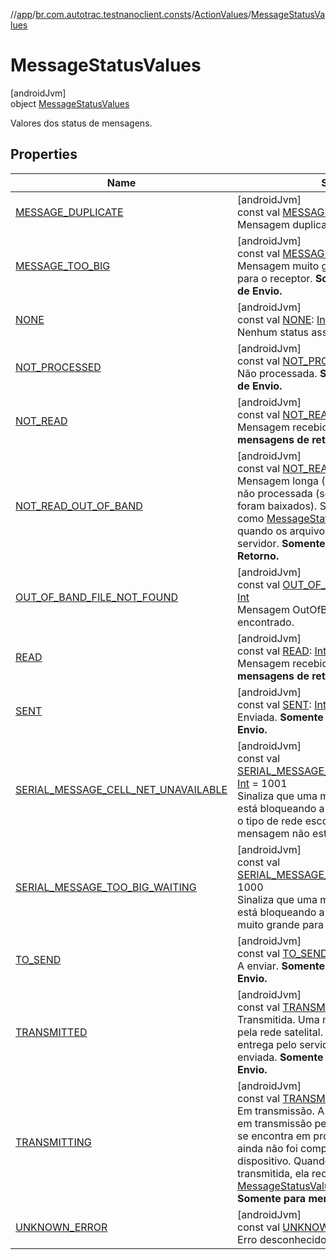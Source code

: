 //[app](../../../../index.md)/[br.com.autotrac.testnanoclient.consts](../../index.md)/[ActionValues](../index.md)/[MessageStatusValues](index.md)

# MessageStatusValues

[androidJvm]\
object [MessageStatusValues](index.md)

Valores dos status de mensagens.

## Properties

| Name | Summary |
|---|---|
| [MESSAGE_DUPLICATE](-m-e-s-s-a-g-e_-d-u-p-l-i-c-a-t-e.md) | [androidJvm]<br>const val [MESSAGE_DUPLICATE](-m-e-s-s-a-g-e_-d-u-p-l-i-c-a-t-e.md): [Int](https://kotlinlang.org/api/latest/jvm/stdlib/kotlin/-int/index.html)<br>Mensagem duplicada/descartada. |
| [MESSAGE_TOO_BIG](-m-e-s-s-a-g-e_-t-o-o_-b-i-g.md) | [androidJvm]<br>const val [MESSAGE_TOO_BIG](-m-e-s-s-a-g-e_-t-o-o_-b-i-g.md): [Int](https://kotlinlang.org/api/latest/jvm/stdlib/kotlin/-int/index.html)<br>Mensagem muito grande para ser transmitida para o receptor. **Somente para mensagens de Envio.** |
| [NONE](-n-o-n-e.md) | [androidJvm]<br>const val [NONE](-n-o-n-e.md): [Int](https://kotlinlang.org/api/latest/jvm/stdlib/kotlin/-int/index.html) = 0<br>Nenhum status associado. |
| [NOT_PROCESSED](-n-o-t_-p-r-o-c-e-s-s-e-d.md) | [androidJvm]<br>const val [NOT_PROCESSED](-n-o-t_-p-r-o-c-e-s-s-e-d.md): [Int](https://kotlinlang.org/api/latest/jvm/stdlib/kotlin/-int/index.html) = 5<br>Não processada. **Somente para mensagens de Envio.** |
| [NOT_READ](-n-o-t_-r-e-a-d.md) | [androidJvm]<br>const val [NOT_READ](-n-o-t_-r-e-a-d.md): [Int](https://kotlinlang.org/api/latest/jvm/stdlib/kotlin/-int/index.html) = 3<br>Mensagem recebida não lida. **Somente para mensagens de retorno.** |
| [NOT_READ_OUT_OF_BAND](-n-o-t_-r-e-a-d_-o-u-t_-o-f_-b-a-n-d.md) | [androidJvm]<br>const val [NOT_READ_OUT_OF_BAND](-n-o-t_-r-e-a-d_-o-u-t_-o-f_-b-a-n-d.md): [Int](https://kotlinlang.org/api/latest/jvm/stdlib/kotlin/-int/index.html) = 7<br>Mensagem longa (Out Of Band) recebida e não processada (seus arquivos ainda não foram baixados). Será processada e marcada como [MessageStatusValues.NOT_READ](-n-o-t_-r-e-a-d.md) quando os arquivos forem baixados do servidor. **Somente para mensagens de Retorno.** |
| [OUT_OF_BAND_FILE_NOT_FOUND](-o-u-t_-o-f_-b-a-n-d_-f-i-l-e_-n-o-t_-f-o-u-n-d.md) | [androidJvm]<br>const val [OUT_OF_BAND_FILE_NOT_FOUND](-o-u-t_-o-f_-b-a-n-d_-f-i-l-e_-n-o-t_-f-o-u-n-d.md): [Int](https://kotlinlang.org/api/latest/jvm/stdlib/kotlin/-int/index.html)<br>Mensagem OutOfBand: Arquivo não encontrado. |
| [READ](-r-e-a-d.md) | [androidJvm]<br>const val [READ](-r-e-a-d.md): [Int](https://kotlinlang.org/api/latest/jvm/stdlib/kotlin/-int/index.html) = 4<br>Mensagem recebida lida. **Somente para mensagens de retorno.** |
| [SENT](-s-e-n-t.md) | [androidJvm]<br>const val [SENT](-s-e-n-t.md): [Int](https://kotlinlang.org/api/latest/jvm/stdlib/kotlin/-int/index.html) = 2<br>Enviada. **Somente para mensagens de Envio.** |
| [SERIAL_MESSAGE_CELL_NET_UNAVAILABLE](-s-e-r-i-a-l_-m-e-s-s-a-g-e_-c-e-l-l_-n-e-t_-u-n-a-v-a-i-l-a-b-l-e.md) | [androidJvm]<br>const val [SERIAL_MESSAGE_CELL_NET_UNAVAILABLE](-s-e-r-i-a-l_-m-e-s-s-a-g-e_-c-e-l-l_-n-e-t_-u-n-a-v-a-i-l-a-b-l-e.md): [Int](https://kotlinlang.org/api/latest/jvm/stdlib/kotlin/-int/index.html) = 1001<br>Sinaliza que uma mensagem do tipo Serial está bloqueando a fila de mensagens porque o tipo de rede escolhido para o envio da mensagem não esta disponivel. |
| [SERIAL_MESSAGE_TOO_BIG_WAITING](-s-e-r-i-a-l_-m-e-s-s-a-g-e_-t-o-o_-b-i-g_-w-a-i-t-i-n-g.md) | [androidJvm]<br>const val [SERIAL_MESSAGE_TOO_BIG_WAITING](-s-e-r-i-a-l_-m-e-s-s-a-g-e_-t-o-o_-b-i-g_-w-a-i-t-i-n-g.md): [Int](https://kotlinlang.org/api/latest/jvm/stdlib/kotlin/-int/index.html) = 1000<br>Sinaliza que uma mensagem do tipo Serial está bloqueando a fila de mensagens por ser muito grande para a rede satelital. |
| [TO_SEND](-t-o_-s-e-n-d.md) | [androidJvm]<br>const val [TO_SEND](-t-o_-s-e-n-d.md): [Int](https://kotlinlang.org/api/latest/jvm/stdlib/kotlin/-int/index.html) = 1<br>A enviar. **Somente para mensagens de Envio.** |
| [TRANSMITTED](-t-r-a-n-s-m-i-t-t-e-d.md) | [androidJvm]<br>const val [TRANSMITTED](-t-r-a-n-s-m-i-t-t-e-d.md): [Int](https://kotlinlang.org/api/latest/jvm/stdlib/kotlin/-int/index.html) = 6<br>Transmitida. Uma mensagem foi transmitida pela rede satelital. Depois da confirmação de entrega pelo servidor, ela  recebe status de enviada. **Somente para mensagens de Envio.** |
| [TRANSMITTING](-t-r-a-n-s-m-i-t-t-i-n-g.md) | [androidJvm]<br>const val [TRANSMITTING](-t-r-a-n-s-m-i-t-t-i-n-g.md): [Int](https://kotlinlang.org/api/latest/jvm/stdlib/kotlin/-int/index.html) = 8<br>Em transmissão. A mensagem se encontra em transmissão pela rede satelital, seu envio se encontra em progresso, a mensagem ainda não foi completamente transmitida pelo dispositivo. Quando a mensagem for transmitida, ela recebe o status de [MessageStatusValues.TRANSMITTED](-t-r-a-n-s-m-i-t-t-e-d.md). **Somente para mensagens de Envio.** |
| [UNKNOWN_ERROR](-u-n-k-n-o-w-n_-e-r-r-o-r.md) | [androidJvm]<br>const val [UNKNOWN_ERROR](-u-n-k-n-o-w-n_-e-r-r-o-r.md): [Int](https://kotlinlang.org/api/latest/jvm/stdlib/kotlin/-int/index.html)<br>Erro desconhecido. |
